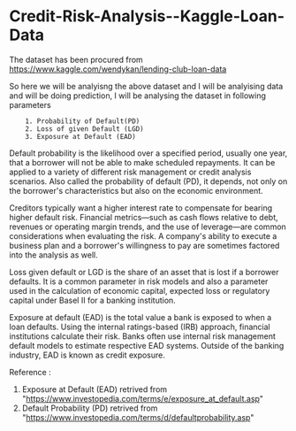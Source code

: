 # Credit-Risk-Analysis--Kaggle-Loan-Data

The dataset has been procured from https://www.kaggle.com/wendykan/lending-club-loan-data 

So here we will be analyisng the above dataset and I will be analyising data and will be doing prediction, I will be analysing the dataset in following parameters 

        1. Probability of Default(PD)
        2. Loss of given Default (LGD)
        3. Exposure at Default (EAD)

Default probability is the likelihood over a specified period, usually one year, that a borrower will not be able to make scheduled repayments. It can be applied to a variety of different risk management or credit analysis scenarios. Also called the probability of default (PD), it depends, not only on the borrower's characteristics but also on the economic environment.

Creditors typically want a higher interest rate to compensate for bearing higher default risk. Financial metrics—such as cash flows relative to debt, revenues or operating margin trends, and the use of leverage—are common considerations when evaluating the risk. A company's ability to execute a business plan and a borrower's willingness to pay are sometimes factored into the analysis as well.

Loss given default or LGD is the share of an asset that is lost if a borrower defaults. It is a common parameter in risk models and also a parameter used in the calculation of economic capital, expected loss or regulatory capital under Basel II for a banking institution.

Exposure at default (EAD) is the total value a bank is exposed to when a loan defaults. Using the internal ratings-based (IRB) approach, financial institutions calculate their risk. Banks often use internal risk management default models to estimate respective EAD systems. Outside of the banking industry, EAD is known as credit exposure.

Reference :
1. Exposure at Default (EAD) retrived from "https://www.investopedia.com/terms/e/exposure_at_default.asp"
2. Default Probability (PD) retrived from "https://www.investopedia.com/terms/d/defaultprobability.asp"


